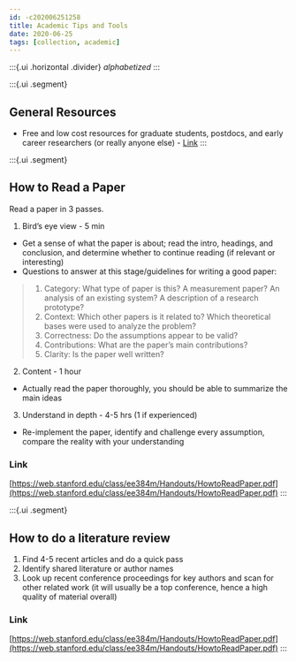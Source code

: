 ```yaml
---
id: -c202006251258
title: Academic Tips and Tools
date: 2020-06-25
tags: [collection, academic]
---
```

:::{.ui .horizontal .divider}
*alphabetized*
:::

:::{.ui .segment}
## General Resources
- Free and low cost resources for graduate students, postdocs, and early career researchers (or really anyone else) - [Link](https://docs.google.com/document/d/1IFbHIN5OOAO0qz-VfCU9nEx4-x6CfArj1-d8ylA2vsU/edit?usp=sharing)
:::

:::{.ui .segment}
## How to Read a Paper
Read a paper in 3 passes.

1. Bird’s eye view - 5 min
- Get a sense of what the paper is about; read the intro, headings, and conclusion, and determine whether to continue reading (if relevant or interesting)
- Questions to answer at this stage/guidelines for writing a good paper:
 >1. Category: What type of paper is this? A measurement paper? An analysis of an existing system? A description of a research prototype?
>2. Context: Which other papers is it related to? Which theoretical bases were used to analyze the problem?
>3. Correctness: Do the assumptions appear to be valid?
>4. Contributions: What are the paper’s main contributions?
>5. Clarity: Is the paper well written?

2. Content - 1 hour
- Actually read the paper thoroughly, you should be able to summarize the main ideas

3. Understand in depth - 4-5 hrs (1 if experienced)
- Re-implement the paper, identify and challenge every assumption, compare the reality with your understanding

### Link
[https://web.stanford.edu/class/ee384m/Handouts/HowtoReadPaper.pdf](https://web.stanford.edu/class/ee384m/Handouts/HowtoReadPaper.pdf)
:::

:::{.ui .segment}
## How to do a literature review
1. Find 4-5 recent articles and do a quick pass
2. Identify shared literature or author names
3. Look up recent conference proceedings for key authors and scan for other related work (it will usually be a top conference, hence a high quality of material overall)

### Link
[https://web.stanford.edu/class/ee384m/Handouts/HowtoReadPaper.pdf](https://web.stanford.edu/class/ee384m/Handouts/HowtoReadPaper.pdf)
:::

